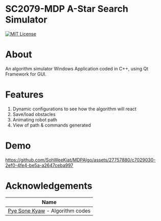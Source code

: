 # SC2079-MDP A-Star Search Simulator
[![MIT License](https://img.shields.io/badge/License-MIT-green.svg)](../LICENSE.md)

# About
An algorithm simulator Windows Application coded in C++, using Qt Framework for GUI.

# Features
1. Dynamic configurations to see how the algorithm will react
2. Save/load obstacles
3. Animating robot path
4. View of path & commands generated

# Demo
https://github.com/SohWeeKiat/MDPAlgo/assets/27757880/c7029030-2ef0-4fe4-be5a-a2647ceba997

# Acknowledgements
| Name  | 
| ------------- |
| [Pye Sone Kyaw](https://github.com/pyesonekyaw/CZ3004-SC2079-MDP-Algorithm) - Algorithm codes |

